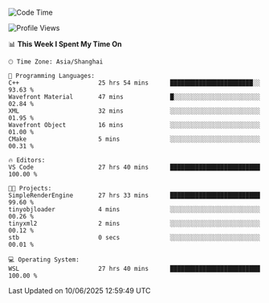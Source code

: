 <!--START_SECTION:waka-->
![Code Time](http://img.shields.io/badge/Code%20Time-2%2C986%20hrs%2030%20mins-blue)

![Profile Views](http://img.shields.io/badge/Profile%20Views-0-blue)

📊 **This Week I Spent My Time On** 

```text
🕑︎ Time Zone: Asia/Shanghai

💬 Programming Languages: 
C++                      25 hrs 54 mins      ███████████████████████░░   93.63 % 
Wavefront Material       47 mins             █░░░░░░░░░░░░░░░░░░░░░░░░   02.84 % 
XML                      32 mins             ░░░░░░░░░░░░░░░░░░░░░░░░░   01.95 % 
Wavefront Object         16 mins             ░░░░░░░░░░░░░░░░░░░░░░░░░   01.00 % 
CMake                    5 mins              ░░░░░░░░░░░░░░░░░░░░░░░░░   00.31 % 

🔥 Editors: 
VS Code                  27 hrs 40 mins      █████████████████████████   100.00 % 

🐱‍💻 Projects: 
SimpleRenderEngine       27 hrs 33 mins      █████████████████████████   99.60 % 
tinyobjloader            4 mins              ░░░░░░░░░░░░░░░░░░░░░░░░░   00.26 % 
tinyxml2                 2 mins              ░░░░░░░░░░░░░░░░░░░░░░░░░   00.12 % 
stb                      0 secs              ░░░░░░░░░░░░░░░░░░░░░░░░░   00.01 % 

💻 Operating System: 
WSL                      27 hrs 40 mins      █████████████████████████   100.00 % 
```


 Last Updated on 10/06/2025 12:59:49 UTC
<!--END_SECTION:waka-->
